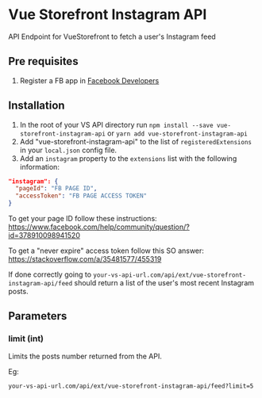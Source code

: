 # Vue Storefront Instagram API

API Endpoint for VueStorefront to fetch a user's Instagram feed

## Pre requisites

1. Register a FB app in [Facebook Developers](https://developers.facebook.com/)

## Installation

1. In the root of your VS API directory run `npm install --save vue-storefront-instagram-api` or `yarn add vue-storefront-instagram-api`
2. Add "vue-storefront-instagram-api" to the list of `registeredExtensions` in your `local.json` config file.
3. Add an `instagram` property to the `extensions` list with the following information:

```json
"instagram": {
  "pageId": "FB PAGE ID",
  "accessToken": "FB PAGE ACCESS TOKEN"
}
```

To get your page ID follow these instructions:
https://www.facebook.com/help/community/question/?id=378910098941520

To get a "never expire" access token follow this SO answer:
https://stackoverflow.com/a/35481577/455319

If done correctly going to `your-vs-api-url.com/api/ext/vue-storefront-instagram-api/feed` should return a list of the user's most recent Instagram posts.

## Parameters

### limit (int)

Limits the posts number returned from the API.

Eg:

```
your-vs-api-url.com/api/ext/vue-storefront-instagram-api/feed?limit=5
```
